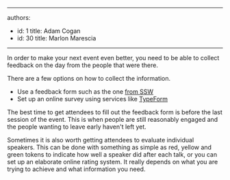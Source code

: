 

---
authors:
  - id: 1
    title: Adam Cogan
  - id: 30
    title: Marlon Marescia
---




<span class='intro'> <p class="ssw15-rteElement-P">In order to make your next event even better, you need to be able to collect feedback on the day from the people that were there.&#160;​</p> </span>

<p>There are a few options on how to collect the information.</p><ul><li>Use a feedback form such as the one <a href="http&#58;//www.ssw.com.au/ssw/standards/forms/evaluationsurvey.pdf">from SSW</a></li><li>Set up an online survey using services like <a href="http&#58;//www.typeform.com/">TypeForm</a></li></ul><p>The best time​ to get attendees to fill out the feedback form is before the last session of the event. This is when people are still reasonably engaged and the people wanting to leave early haven't left yet.</p><p>​Sometimes it is also worth getting attendees to evaluate individual speakers. This can be done with something as simple as red, yellow and green tokens to indicate how well a speaker did after each talk, or you can set up an elaborate online rating system. It really depends on what you are trying to achieve and what information you need.</p>


